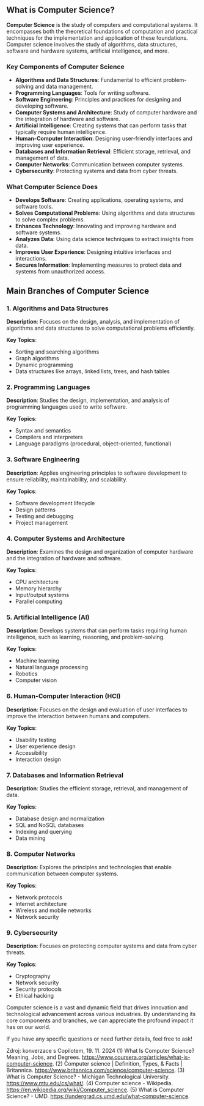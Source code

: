 ## What is Computer Science?

**Computer Science** is the study of computers and computational systems. It encompasses both the theoretical foundations of computation and practical techniques for the implementation and application of these foundations. Computer science involves the study of algorithms, data structures, software and hardware systems, artificial intelligence, and more.

### Key Components of Computer Science

- **Algorithms and Data Structures**: Fundamental to efficient problem-solving and data management.
- **Programming Languages**: Tools for writing software.
- **Software Engineering**: Principles and practices for designing and developing software.
- **Computer Systems and Architecture**: Study of computer hardware and the integration of hardware and software.
- **Artificial Intelligence**: Creating systems that can perform tasks that typically require human intelligence.
- **Human-Computer Interaction**: Designing user-friendly interfaces and improving user experience.
- **Databases and Information Retrieval**: Efficient storage, retrieval, and management of data.
- **Computer Networks**: Communication between computer systems.
- **Cybersecurity**: Protecting systems and data from cyber threats.

### What Computer Science Does

- **Develops Software**: Creating applications, operating systems, and software tools.
- **Solves Computational Problems**: Using algorithms and data structures to solve complex problems.
- **Enhances Technology**: Innovating and improving hardware and software systems.
- **Analyzes Data**: Using data science techniques to extract insights from data.
- **Improves User Experience**: Designing intuitive interfaces and interactions.
- **Secures Information**: Implementing measures to protect data and systems from unauthorized access.

## Main Branches of Computer Science

### 1. Algorithms and Data Structures

**Description**: Focuses on the design, analysis, and implementation of algorithms and data structures to solve computational problems efficiently.

**Key Topics**:

- Sorting and searching algorithms
- Graph algorithms
- Dynamic programming
- Data structures like arrays, linked lists, trees, and hash tables

### 2. Programming Languages

**Description**: Studies the design, implementation, and analysis of programming languages used to write software.

**Key Topics**:

- Syntax and semantics
- Compilers and interpreters
- Language paradigms (procedural, object-oriented, functional)

### 3. Software Engineering

**Description**: Applies engineering principles to software development to ensure reliability, maintainability, and scalability.

**Key Topics**:

- Software development lifecycle
- Design patterns
- Testing and debugging
- Project management

### 4. Computer Systems and Architecture

**Description**: Examines the design and organization of computer hardware and the integration of hardware and software.

**Key Topics**:

- CPU architecture
- Memory hierarchy
- Input/output systems
- Parallel computing

### 5. Artificial Intelligence (AI)

**Description**: Develops systems that can perform tasks requiring human intelligence, such as learning, reasoning, and problem-solving.

**Key Topics**:

- Machine learning
- Natural language processing
- Robotics
- Computer vision

### 6. Human-Computer Interaction (HCI)

**Description**: Focuses on the design and evaluation of user interfaces to improve the interaction between humans and computers.

**Key Topics**:

- Usability testing
- User experience design
- Accessibility
- Interaction design

### 7. Databases and Information Retrieval

**Description**: Studies the efficient storage, retrieval, and management of data.

**Key Topics**:

- Database design and normalization
- SQL and NoSQL databases
- Indexing and querying
- Data mining

### 8. Computer Networks

**Description**: Explores the principles and technologies that enable communication between computer systems.

**Key Topics**:

- Network protocols
- Internet architecture
- Wireless and mobile networks
- Network security

### 9. Cybersecurity

**Description**: Focuses on protecting computer systems and data from cyber threats.

**Key Topics**:

- Cryptography
- Network security
- Security protocols
- Ethical hacking

Computer science is a vast and dynamic field that drives innovation and technological advancement across various industries. By understanding its core components and branches, we can appreciate the profound impact it has on our world.

If you have any specific questions or need further details, feel free to ask!

Zdroj: konverzace s Copilotem, 19. 11. 2024
(1) What Is Computer Science? Meaning, Jobs, and Degrees. <https://www.coursera.org/articles/what-is-computer-science>.
(2) Computer science | Definition, Types, & Facts | Britannica. <https://www.britannica.com/science/computer-science>.
(3) What is Computer Science? - Michigan Technological University. <https://www.mtu.edu/cs/what/>.
(4) Computer science - Wikipedia. <https://en.wikipedia.org/wiki/Computer_science>.
(5) What is Computer Science? - UMD. <https://undergrad.cs.umd.edu/what-computer-science>.
